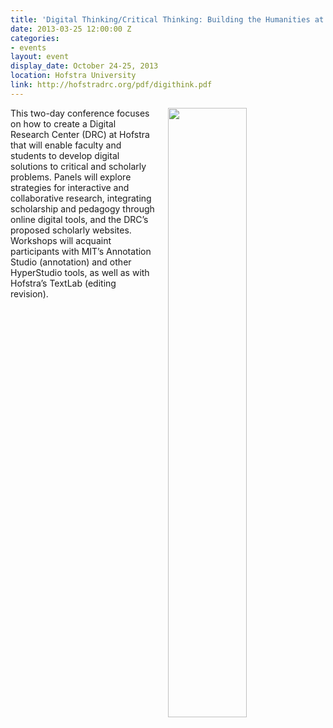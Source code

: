```yaml
---
title: 'Digital Thinking/Critical Thinking: Building the Humanities at Hofstra'
date: 2013-03-25 12:00:00 Z
categories:
- events
layout: event
display_date: October 24-25, 2013
location: Hofstra University
link: http://hofstradrc.org/pdf/digithink.pdf
---
```


<img src="{{ site.baseurl }}/images/digithink.jpg" width="50%" align="right" style="margin-left:20px">

This two-day conference focuses on how to create a Digital Research Center (DRC) at Hofstra that will enable faculty and students to develop digital solutions to critical and scholarly problems. Panels will explore strategies
for interactive and collaborative research, integrating scholarship and pedagogy through online digital tools, and the DRC’s proposed scholarly websites. Workshops will acquaint participants with MIT’s Annotation Studio (annotation) and other HyperStudio tools, as well as with Hofstra’s TextLab (editing revision).
